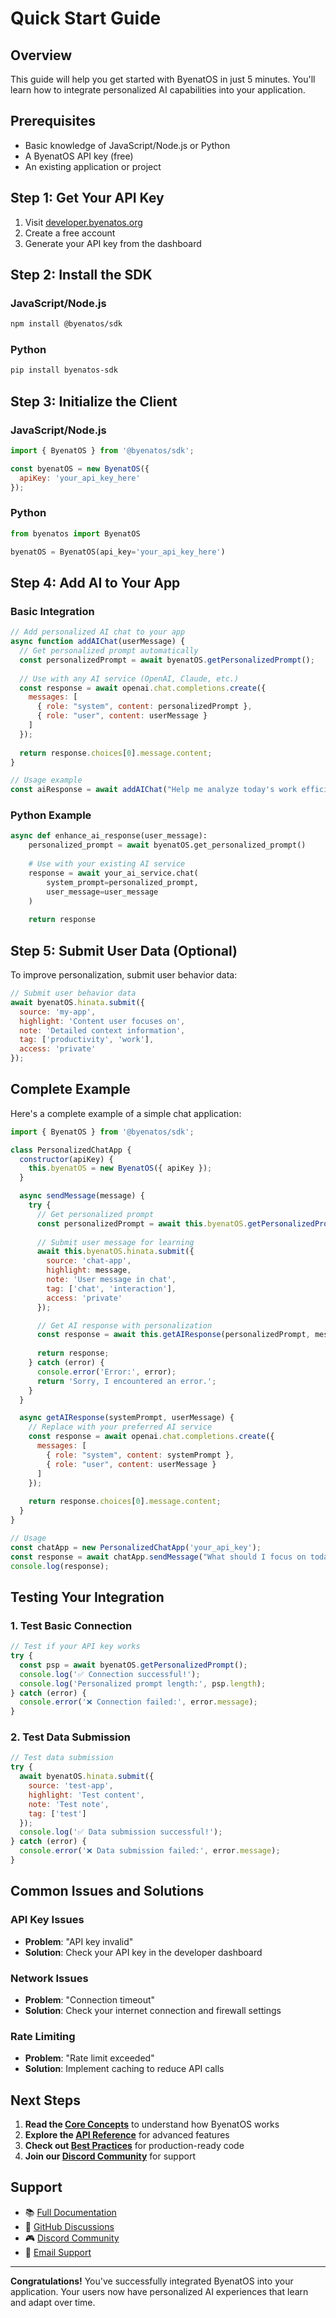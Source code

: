 # Quick Start Guide

## Overview

This guide will help you get started with ByenatOS in just 5 minutes. You'll learn how to integrate personalized AI capabilities into your application.

## Prerequisites

- Basic knowledge of JavaScript/Node.js or Python
- A ByenatOS API key (free)
- An existing application or project

## Step 1: Get Your API Key

1. Visit [developer.byenatos.org](https://developer.byenatos.org)
2. Create a free account
3. Generate your API key from the dashboard

## Step 2: Install the SDK

### JavaScript/Node.js
```bash
npm install @byenatos/sdk
```

### Python
```bash
pip install byenatos-sdk
```

## Step 3: Initialize the Client

### JavaScript/Node.js
```javascript
import { ByenatOS } from '@byenatos/sdk';

const byenatOS = new ByenatOS({
  apiKey: 'your_api_key_here'
});
```

### Python
```python
from byenatos import ByenatOS

byenatOS = ByenatOS(api_key='your_api_key_here')
```

## Step 4: Add AI to Your App

### Basic Integration

```javascript
// Add personalized AI chat to your app
async function addAIChat(userMessage) {
  // Get personalized prompt automatically
  const personalizedPrompt = await byenatOS.getPersonalizedPrompt();
  
  // Use with any AI service (OpenAI, Claude, etc.)
  const response = await openai.chat.completions.create({
    messages: [
      { role: "system", content: personalizedPrompt },
      { role: "user", content: userMessage }
    ]
  });
  
  return response.choices[0].message.content;
}

// Usage example
const aiResponse = await addAIChat("Help me analyze today's work efficiency");
```

### Python Example
```python
async def enhance_ai_response(user_message):
    personalized_prompt = await byenatOS.get_personalized_prompt()
    
    # Use with your existing AI service
    response = await your_ai_service.chat(
        system_prompt=personalized_prompt,
        user_message=user_message
    )
    
    return response
```

## Step 5: Submit User Data (Optional)

To improve personalization, submit user behavior data:

```javascript
// Submit user behavior data
await byenatOS.hinata.submit({
  source: 'my-app',
  highlight: 'Content user focuses on',
  note: 'Detailed context information',
  tag: ['productivity', 'work'],
  access: 'private'
});
```

## Complete Example

Here's a complete example of a simple chat application:

```javascript
import { ByenatOS } from '@byenatos/sdk';

class PersonalizedChatApp {
  constructor(apiKey) {
    this.byenatOS = new ByenatOS({ apiKey });
  }

  async sendMessage(message) {
    try {
      // Get personalized prompt
      const personalizedPrompt = await this.byenatOS.getPersonalizedPrompt();
      
      // Submit user message for learning
      await this.byenatOS.hinata.submit({
        source: 'chat-app',
        highlight: message,
        note: 'User message in chat',
        tag: ['chat', 'interaction'],
        access: 'private'
      });

      // Get AI response with personalization
      const response = await this.getAIResponse(personalizedPrompt, message);
      
      return response;
    } catch (error) {
      console.error('Error:', error);
      return 'Sorry, I encountered an error.';
    }
  }

  async getAIResponse(systemPrompt, userMessage) {
    // Replace with your preferred AI service
    const response = await openai.chat.completions.create({
      messages: [
        { role: "system", content: systemPrompt },
        { role: "user", content: userMessage }
      ]
    });
    
    return response.choices[0].message.content;
  }
}

// Usage
const chatApp = new PersonalizedChatApp('your_api_key');
const response = await chatApp.sendMessage("What should I focus on today?");
console.log(response);
```

## Testing Your Integration

### 1. Test Basic Connection
```javascript
// Test if your API key works
try {
  const psp = await byenatOS.getPersonalizedPrompt();
  console.log('✅ Connection successful!');
  console.log('Personalized prompt length:', psp.length);
} catch (error) {
  console.error('❌ Connection failed:', error.message);
}
```

### 2. Test Data Submission
```javascript
// Test data submission
try {
  await byenatOS.hinata.submit({
    source: 'test-app',
    highlight: 'Test content',
    note: 'Test note',
    tag: ['test']
  });
  console.log('✅ Data submission successful!');
} catch (error) {
  console.error('❌ Data submission failed:', error.message);
}
```

## Common Issues and Solutions

### API Key Issues
- **Problem**: "API key invalid"
- **Solution**: Check your API key in the developer dashboard

### Network Issues
- **Problem**: "Connection timeout"
- **Solution**: Check your internet connection and firewall settings

### Rate Limiting
- **Problem**: "Rate limit exceeded"
- **Solution**: Implement caching to reduce API calls

## Next Steps

1. **Read the [Core Concepts](CoreConcepts.md)** to understand how ByenatOS works
2. **Explore the [API Reference](../APIs/SystemAPIs.md)** for advanced features
3. **Check out [Best Practices](../DeveloperGuide/BestPractices.md)** for production-ready code
4. **Join our [Discord Community](https://discord.gg/byenatos)** for support

## Support

- 📚 [Full Documentation](https://docs.byenatos.org)
- 💬 [GitHub Discussions](https://github.com/byenatos/byenatos/discussions)
- 🎮 [Discord Community](https://discord.gg/byenatos)
- 📧 [Email Support](mailto:support@byenatos.org)

---

**Congratulations!** You've successfully integrated ByenatOS into your application. Your users now have personalized AI experiences that learn and adapt over time. 
